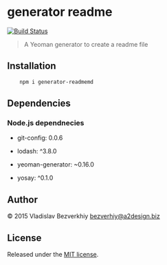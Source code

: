 # generator readme

[![Build Status](https://travis-ci.org/rabbiabram/generator-readme.svg?branch=master)](https://travis-ci.org/rabbiabram/generator-readme)


> A Yeoman generator to create a readme file

## Installation

```bash
    npm i generator-readmemd
```


## Dependencies

### Node.js dependnecies
 
* git-config: 0.0.6
 
* lodash: ^3.8.0
 
* yeoman-generator: ~0.16.0
 
* yosay: ^0.1.0



## Author
© 2015 Vladislav Bezverkhiy <bezverhiy@a2design.biz>

## License

Released under the [MIT license](http://rabbiabram.mit-license.org).
